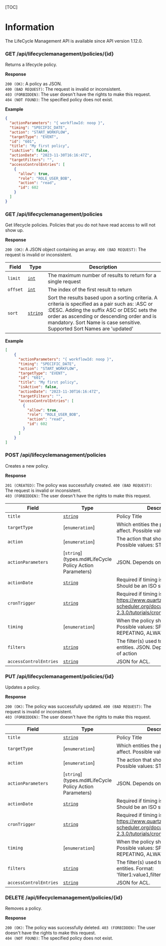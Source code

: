 [TOC]

# Information

The LifeCycle Management API is available since API version 1.12.0.

### GET /api/lifecyclemanagement/policies/{id}

Returns a lifecycle policy.

__Response__

`200 (OK)`: A policy as JSON.  
`400 (BAD REQUEST)`: The request is invalid or inconsistent.  
`403 (FORBIDDEN)`: The user doesn't have the rights to make this request.  
`404 (NOT FOUND)`: The specified policy does not exist.

__Example__

```json
{
  "actionParameters": "{ workflowId: noop }",
  "timing": "SPECIFIC_DATE",
  "action": "START_WORKFLOW",
  "targetType": "EVENT",
  "id": "601",
  "title": "My first policy",
  "isActive": false,
  "actionDate": "2023-11-30T16:16:47Z",
  "targetFilters": "",
  "accessControlEntries": [
    {
      "allow": true,
      "role": "ROLE_USER_BOB",
      "action": "read",
      "id": 602
    }
  ]
}
```

### GET /api/lifecyclemanagement/policies

Get lifecycle policies. Policies that you do not have read access to will not show up.

__Response__

`200 (OK)`: A JSON object containing an array.
`400 (BAD REQUEST)`: The request is invalid or inconsistent.

| Field                    | Type                       | Description                                                                                                                                                                                                                                                                                     |
|--------------------------|----------------------------|-------------------------------------------------------------------------------------------------------------------------------------------------------------------------------------------------------------------------------------------------------------------------------------------------|
| `limit`                  | [`int`](types.md#basic)    | The maximum number of results to return for a single request                                                                                                                                                                                                                                    |
| `offset`                 | [`int`](types.md#basic)    | The index of the first result to return                                                                                                                                                                                                                                                         |
| `sort`                   | [`string`](types.md#basic) | Sort the results based upon a sorting criteria. A criteria is specified as a pair such as: <Sort Name>:ASC or <Sort Name>:DESC. Adding the suffix ASC or DESC sets the order as ascending or descending order and is mandatory. Sort Name is case sensitive. Supported Sort Names are 'updated' |

__Example__

```json
[
    {
      "actionParameters": "{ workflowId: noop }",
      "timing": "SPECIFIC_DATE",
      "action": "START_WORKFLOW",
      "targetType": "EVENT",
      "id": "601",
      "title": "My first policy",
      "isActive": false,
      "actionDate": "2023-11-30T16:16:47Z",
      "targetFilters": "",
      "accessControlEntries": [
        {
          "allow": true,
          "role": "ROLE_USER_BOB",
          "action": "read",
          "id": 602
        }
      ]
    }
]
```

### POST /api/lifecyclemanagement/policies

Creates a new policy.

__Response__

`201 (CREATED)`: The policy was successfully created.
`400 (BAD REQUEST)`: The request is invalid or inconsistent.  
`403 (FORBIDDEN)`: The user doesn't have the rights to make this request.

| Field                  | Type                                                     | Description                                                                                                            |
|------------------------|----------------------------------------------------------|------------------------------------------------------------------------------------------------------------------------|
| `title`                | [`string`](types.md#basic)                               | Policy Title                                                                                                           |
| `targetType`           | [`enumeration`]                                          | Which entities the policy should affect. Possible values: EVENT                                                        |
| `action`               | [`enumeration`]                                          | The action that should be performed. Possible values: START_WORKFLOW                                                   |
| `actionParameters`     | [`string`](types.md#LifeCycle Policy Action Parameters)  | JSON. Depends on the type of action                                                                                    |
| `actionDate`           | [`string`](types.md#basic)                               | Required if timing is SPECIFIC_DATE. Should be an ISO string                                                           |
| `cronTrigger`          | [`string`](types.md#basic)                               | Required if timing is REPEATING. https://www.quartz-scheduler.org/documentation/quartz-2.3.0/tutorials/crontrigger.htm |
| `timing`               | [`enumeration`]                                          | When the policy should be applied. Possible values: SPECIFIC_DATE, REPEATING, ALWAYS                                   |
| `filters`              | [`string`](types.md#basic)                               | The filter(s) used to select applicable entities. JSON. Depends on the type of action                                  |
| `accessControlEntries` | [`string`](types.md#acl)                                 | JSON for ACL.                                                                                                          |

### PUT /api/lifecyclemanagement/policies/{id}

Updates a policy.

__Response__

`200 (OK)`: The policy was successfully updated.
`400 (BAD REQUEST)`: The request is invalid or inconsistent.  
`403 (FORBIDDEN)`: The user doesn't have the rights to make this request.

| Field                  | Type                                                     | Description                                                                                                            |
|------------------------|----------------------------------------------------------|------------------------------------------------------------------------------------------------------------------------|
| `title`                | [`string`](types.md#basic)                               | Policy Title                                                                                                           |
| `targetType`           | [`enumeration`]                                          | Which entities the policy should affect. Possible values: EVENT                                                        |
| `action`               | [`enumeration`]                                          | The action that should be performed. Possible values: START_WORKFLOW                                                   |
| `actionParameters`     | [`string`](types.md#LifeCycle Policy Action Parameters)  | JSON. Depends on the type of action                                                                                    |
| `actionDate`           | [`string`](types.md#basic)                               | Required if timing is SPECIFIC_DATE. Should be an ISO string                                                           |
| `cronTrigger`          | [`string`](types.md#basic)                               | Required if timing is REPEATING. https://www.quartz-scheduler.org/documentation/quartz-2.3.0/tutorials/crontrigger.htm |
| `timing`               | [`enumeration`]                                          | When the policy should be applied. Possible values: SPECIFIC_DATE, REPEATING, ALWAYS                                   |
| `filters`              | [`string`](types.md#basic)                               | The filter(s) used to select applicable entities. Format: 'filter1:value1,filter2:value2'                              |
| `accessControlEntries` | [`string`](types.md#acl)                                 | JSON for ACL.                                                                                                          |

### DELETE /api/lifecyclemanagement/policies/{id}

Removes a policy.

__Response__

`200 (OK)`: The policy was successfully deleted.
`403 (FORBIDDEN)`: The user doesn't have the rights to make this request.  
`404 (NOT FOUND)`: The specified policy does not exist.
